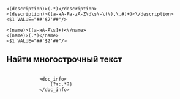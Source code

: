 ```
<(description)>(.*)</description>
<(description)>([а-яА-Яa-zA-Z\d\s\-\(\),\.#]+)<\/description>
<$1 VALUE="##'$2'##"/>

<(name)>([а-яА-Я\s]+)<\/name>
<(name)>(.*)</name>
<$1 VALUE="##'$2'##"/>
```

## Найти многострочный текст
```

			<doc_info>
				(?s:.*?)
			</doc_info>
```